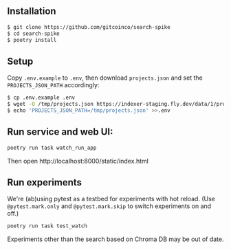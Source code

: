 ## Installation

```sh
$ git clone https://github.com/gitcoinco/search-spike
$ cd search-spike
$ poetry install
```

## Setup

Copy `.env.example` to `.env`, then download `projects.json` and set the `PROJECTS_JSON_PATH` accordingly:

```sh
$ cp .env.example .env
$ wget -O /tmp/projects.json https://indexer-staging.fly.dev/data/1/projects.json
$ echo 'PROJECTS_JSON_PATH=/tmp/projects.json' >>.env
```

## Run service and web UI:

```sh
poetry run task watch_run_app
```

Then open http://localhost:8000/static/index.html

## Run experiments

We're (ab)using pytest as a testbed for experiments with hot reload. (Use `@pytest.mark.only` and `@pytest.mark.skip` to switch experiments on and off.)

```sh
poetry run task test_watch
```

Experiments other than the search based on Chroma DB may be out of date.
